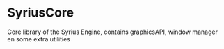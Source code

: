 # SyriusCore
Core library of the Syrius Engine, contains graphicsAPI, window manager en some extra utilities
